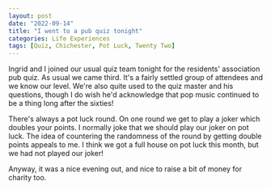 ```yaml
---
layout: post
date: "2022-09-14"
title: "I went to a pub quiz tonight"
categories: Life Experiences
tags: [Quiz, Chichester, Pot Luck, Twenty Two]
---
```

Ingrid and I joined our usual quiz team tonight for the residents' association pub quiz. As usual we came third. It's a fairly settled group of attendees and we know our level. We're also quite used to the quiz master and his questions, though I do wish he'd acknowledge that pop music continued to be a thing long after the sixties!

There's always a pot luck round. On one round we get to play a joker which doubles your points. I normally joke that we should play our joker on pot luck. The idea of countering the randomness of the round by getting double points appeals to me. I think we got a full house on pot luck this month, but we had not played our joker!

Anyway, it was a nice evening out, and nice to raise a bit of money for charity too.
